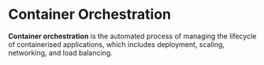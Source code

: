 
# Container Orchestration

**Container orchestration** is the automated process of managing the lifecycle of containerised applications, which 
includes deployment, scaling, networking, and load balancing.
